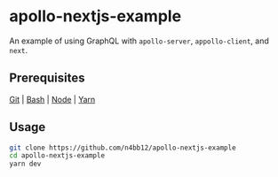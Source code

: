 # apollo-nextjs-example

An example of using GraphQL with `apollo-server`, `appollo-client`, and `next`.

## Prerequisites

[Git](https://git-scm.com/book/en/v2/Getting-Started-Installing-Git) | [Bash](https://www.google.de/search?q=install+bash) | [Node](https://nodejs.org/en/download) | [Yarn](https://classic.yarnpkg.com/en/docs/install)

## Usage

```bash
git clone https://github.com/n4bb12/apollo-nextjs-example
cd apollo-nextjs-example
yarn dev
```
